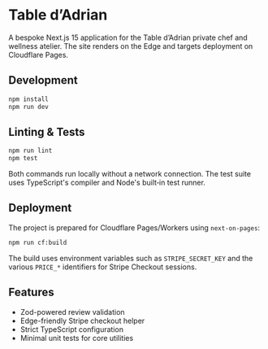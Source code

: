 # Table d’Adrian

A bespoke Next.js 15 application for the Table d’Adrian private chef and wellness atelier. The site renders on the Edge and targets deployment on Cloudflare Pages.

## Development

```bash
npm install
npm run dev
```

## Linting & Tests

```bash
npm run lint
npm test
```

Both commands run locally without a network connection. The test suite uses TypeScript's compiler and Node's built‑in test runner.

## Deployment

The project is prepared for Cloudflare Pages/Workers using `next-on-pages`:

```bash
npm run cf:build
```

The build uses environment variables such as `STRIPE_SECRET_KEY` and the various `PRICE_*` identifiers for Stripe Checkout sessions.

## Features

- Zod-powered review validation
- Edge-friendly Stripe checkout helper
- Strict TypeScript configuration
- Minimal unit tests for core utilities
